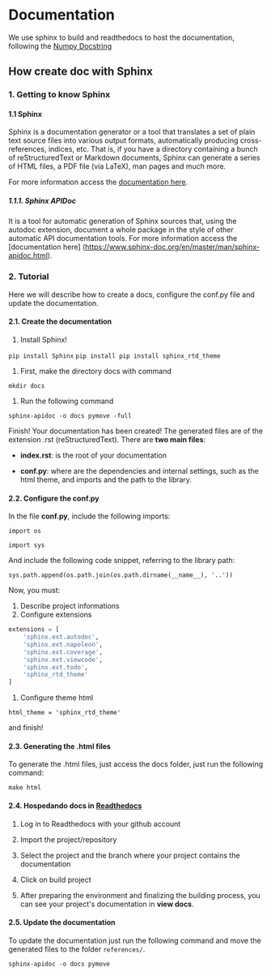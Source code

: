 # Documentation

We use sphinx to build and readthedocs to host the documentation,
following the [Numpy Docstring](https://numpydoc.readthedocs.io/en/latest/format.html.)

## How create doc with Sphinx
### 1. Getting to know Sphinx
#### 1.1 Sphinx
Sphinx is a documentation generator or a tool that translates a set of
plain text source files into various output formats, automatically producing
cross-references, indices, etc. That is, if you have a directory containing a
bunch of reStructuredText or Markdown documents, Sphinx can generate a series
of HTML files, a PDF file (via LaTeX), man pages and much more.

For more information access the [documentation here](https://www.sphinx-doc.org/en/master/usage/quickstart.html).

##### 1.1.1. Sphinx APIDoc
It is a tool for automatic generation of Sphinx sources that, using the
autodoc extension, document a whole package in the style of other
automatic API documentation tools.
For more information access the [documentation here] (https://www.sphinx-doc.org/en/master/man/sphinx-apidoc.html).

### 2. Tutorial
Here we will describe how to create a docs, configure the conf.py
file and update the documentation.

#### 2.1. Create the documentation
1.  Install Sphinx!

`pip install Sphinx`
`pip install pip install sphinx_rtd_theme`

1.  First, make the directory docs with command

`mkdir docs`

1.  Run the following command

`sphinx-apidoc -o docs pymove -full`

Finish! Your documentation has been created! The generated files are
of the extension .rst (reStructuredText).
There are **two main files**:

-   **index.rst**: is the root of your documentation

-   **conf.py**: where are the dependencies and internal settings,
 such as the html theme, and imports and the path to the library.

#### 2.2. Configure the conf.py
In the file **conf.py**, include the following imports:

`import os`

`import sys`

And include the following code snippet, referring to the library path:

`sys.path.append(os.path.join(os.path.dirname(__name__), '..'))`

Now, you must:
1.  Describe project informations
1.  Configure extensions

```python
extensions = [
    'sphinx.ext.autodoc',
    'sphinx.ext.napoleon',
    'sphinx.ext.coverage',
    'sphinx.ext.viewcode',
    'sphinx.ext.todo',
    'sphinx_rtd_theme'
]
```

1.  Configure theme html

`html_theme = 'sphinx_rtd_theme'`

and finish!

#### 2.3. Generating the .html files
To generate the .html files, just access the docs folder, just run the
following command:

`make html`

#### 2.4. Hospedando docs in [Readthedocs](https://readthedocs.org/)

1.  Log in to Readthedocs with your github account

1.  Import the project/repository

1.  Select the project and the branch where your project contains
 the documentation

1.  Click on build project

1.  After preparing the environment and finalizing the building process,
 you can see your project's documentation in **view docs**.

#### 2.5. Update the documentation
To update the documentation just run the following command and move
 the generated files to the folder `references/`.

`sphinx-apidoc -o docs pymove`
